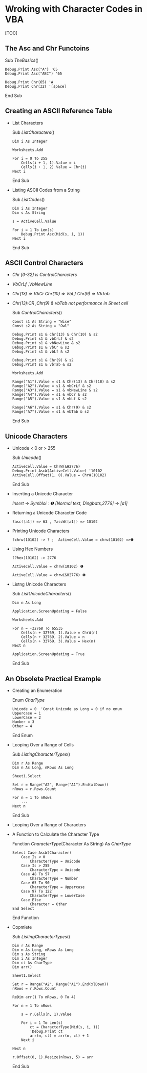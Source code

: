 # Wroking with Character Codes in VBA

[TOC]

## The Asc and Chr Functoins

Sub *TheBasics*()

    Debug.Print Asc("A") '65
    Debug.Print Asc("ABC") '65
    
    Debug.Print Chr(65) 'A
    Debug.Print Chr(32) '[space]

End Sub

## Creating an ASCII Reference Table

- List Characters

  Sub *ListCharacters*() 

      Dim i As Integer
      
      Worksheets.Add
      
      For i = 0 To 255
          Cells(i + 1, 1).Value = i
          Cells(i + 1, 2).Value = Chr(i)
      Next i

  End Sub

- Listing ASCII Codes from a String

  Sub *ListCodes*() 

      Dim i As Integer
      Dim s As String
      
      s = ActiveCell.Value
      
      For i = 1 To Len(s)
          Debug.Print Asc(Mid(s, i, 1))
      Next i

  End Sub

## ASCII Control Characters

- *Chr [0-32] is ControlCharacters*

- *VbCrLf ,VbNewLine*

- *Chr(13) => VbCr Chr(10) => VbLf Chr(9) => VbTab*

- *Chr(13):CR ,Chr(9) & vbTab not performance in Sheet cell*

  Sub *ControlCharacters*()

      Const s1 As String = "Wise"
      Const s2 As String = "Owl"
      
      Debug.Print s1 & Chr(13) & Chr(10) & s2
      Debug.Print s1 & vbCrLf & s2
      Debug.Print s1 & vbNewLine & s2
      Debug.Print s1 & vbCr & s2
      Debug.Print s1 & vbLf & s2
      
      Debug.Print s1 & Chr(9) & s2
      Debug.Print s1 & vbTab & s2
      
      Worksheets.Add
      
      Range("A1").Value = s1 & Chr(13) & Chr(10) & s2
      Range("A2").Value = s1 & vbCrLf & s2
      Range("A3").Value = s1 & vbNewLine & s2
      Range("A4").Value = s1 & vbCr & s2
      Range("A5").Value = s1 & vbLf & s2
      
      Range("A6").Value = s1 & Chr(9) & s2
      Range("A7").Value = s1 & vbTab & s2

  End Sub

## Unicode Characters

- Unicode < 0 or > 255

  Sub *Unicode*() 
          

      ActiveCell.Value = ChrW(&H2776)
      Debug.Print AscW(ActiveCell.Value) '10102
      ActiveCell.Offset(1, 0).Value = ChrW(10102)

  End Sub

- Inserting a Unicode Character

  *Insert -> Symblol   : ❶ [Normal text, Dingbats,2776] -> [a1]*

- Returning a Unicode Character Code

  `?asc([a1]) => 63 , ?ascW([a1]) => 10102`

- Printing Unicode Characters

  `?chrw(10102) -> ? ;  ActiveCell.Value = chrw(10102) =>❶` 

- Using Hex Numbers

  ```
  ??hex(10102) -> 2776
  
  ActiveCell.Value = chrw(10102) ❶ 
  
  ActiveCell.Value = chrw(&H2776) ❶
  ```

   

- Listng Unicode Characters

  Sub *ListUnicodeCharacters*()

      Dim n As Long
      
      Application.ScreenUpdating = False
      
      Worksheets.Add
      
      For n = -32768 To 65535
          Cells(n + 32769, 1).Value = ChrW(n)
          Cells(n + 32769, 2).Value = n
          Cells(n + 32769, 3).Value = Hex(n)
      Next n
      
      Application.ScreenUpdating = True

  End Sub

## An Obsolete Practical Example

- Creating an Enumeration

  Enum *CharType*
      

  ```
  Unicode = 0  'Const Unicode as Long = 0 if no enum
  Uppercase = 1
  LowerCase = 2
  Number = 3
  Other = 4
  ```

  End Enum

- Looping Over a Range of Cells

  Sub *ListingCharacterTypes*()

      Dim r As Range
      Dim n As Long, nRows As Long
      
      Sheet1.Select
      
      Set r = Range("A2", Range("A1").End(xlDown))
      nRows = r.Rows.Count
      
      For n = 1 To nRows
          ...
      Next n

  End Sub

- Looping Over a Range of Characters

- A Function to Calculate the Character Type

  Function *CharacterType*(Character As String) As *CharType*

      Select Case AscW(Character)
          Case Is < 0
              CharacterType = Unicode
          Case Is > 255
              CharacterType = Unicode
          Case 48 To 57
              CharacterType = Number
          Case 65 To 90
              CharacterType = Uppercase
          Case 97 To 122
              CharacterType = LowerCase
          Case Else
              Character = Other
      End Select

  End Function

- Copmlete

  Sub *ListingCharacterTypes*()

      Dim r As Range
      Dim n As Long, nRows As Long
      Dim s As String
      Dim i As Integer
      Dim ct As CharType
      Dim arr()
      
      Sheet1.Select
      
      Set r = Range("A2", Range("A1").End(xlDown))
      nRows = r.Rows.Count
      
      ReDim arr(1 To nRows, 0 To 4)
      
      For n = 1 To nRows
      
          s = r.Cells(n, 1).Value
          
          For i = 1 To Len(s)
              ct = CharacterType(Mid(s, i, 1))
              'Debug.Print ct
              arr(n, ct) = arr(n, ct) + 1
          Next i
          
      Next n
      
      r.Offset(0, 1).Resize(nRows, 5) = arr

  End Sub